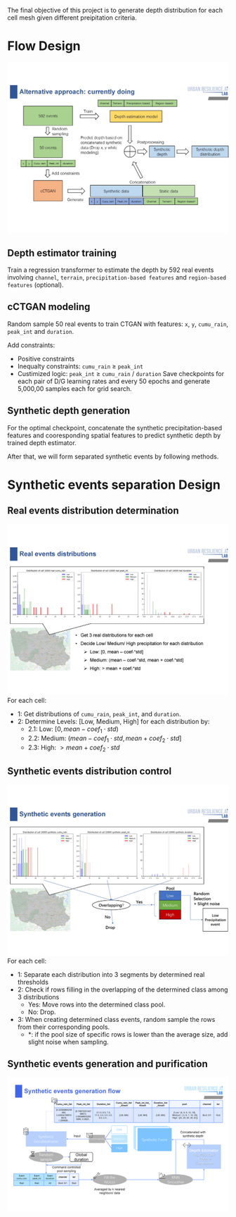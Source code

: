 The final objective of this project is to generate depth distribution for each cell mesh given different preipitation criteria.
# Flow Design
![Layout](images/layouts/cCTGAN_layout.jpg)
## Depth estimator training
Train a regression transformer to estimate the depth by 592 real events involving `channel`, `terrain`, `precipitation-based features` and `region-based features` (optional).
## cCTGAN modeling
Random sample 50 real events to train CTGAN with features: `x`, `y`, `cumu_rain`, `peak_int` and `duration`.

Add constraints: 
- Positive constraints
- Inequalty constraints: `cumu_rain` $\geq$ `peak_int`
- Custimized logic: `peak_int` $\geq$ `cumu_rain` / `duration`
Save checkpoints for each pair of D/G learning rates and every 50 epochs and generate 5,000,00 samples each for grid search.
## Synthetic depth generation
For the optimal checkpoint, concatenate the synthetic precipitation-based features and cooresponding spatial features to predict synthetic depth by trained depth estimator. 


After that, we will form separated synthetic events by following methods.
# Synthetic events separation Design

## Real events distribution determination
![Real](images/layouts/Events_distributions_processing_layout_real.jpg)
For each cell:
- 1: Get distributions of `cumu_rain`, `peak_int`, and `duration`.
- 2: Determine Levels: [Low, Medium, High] for each distribution by:
  - 2.1: Low: $[0, mean - coef_1 \cdot std)$
  - 2.2: Medium: $(mean - coef_1 \cdot std, mean + coef_2 \cdot std]$
  - 2.3: High: $> mean + coef_2 \cdot std$


## Synthetic events distribution control
![Syn](images/layouts/Events_distributions_processing_layout_syn.jpg)
For each cell:
- 1: Separate each distribution into 3 segments by determined real thresholds
- 2: Check if rows filling in the overlapping of the determined class among 3 distributions
    - Yes: Move rows into the determined class pool.
    - No: Drop.
- 3: When creating determined class events, random sample the rows from their corresponding pools.
    - *: if the pool size of specific rows is lower than the average size, add slight noise when sampling. 

## Synthetic events generation and purification
![Syn Events](images/layouts/Syn_events_gen.jpg)



